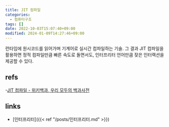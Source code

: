```yaml
---
title: JIT 컴파일
categories:
  - 컴퓨터구조
tags: []
date: 2022-10-03T15:07:40+09:00
modified: 2024-01-09T14:27:46+09:00
---
```

런타임에 원시코드를 읽어가며 기계어로 실시간 컴파일하는 기술. 그 결과 JIT 컴파일을 활용하면 정적 컴파일만큼 빠른 속도로 돌면서도, 인터프리터 언어만큼 잦은 인터랙션을 제공할 수 있다.


## refs
-[JIT 컴파일 - 위키백과, 우리 모두의 백과사전](https://ko.wikipedia.org/wiki/JIT_%EC%BB%B4%ED%8C%8C%EC%9D%BC)


## links
- [인터프리터]({{< ref "/posts/인터프리터.md" >}})
